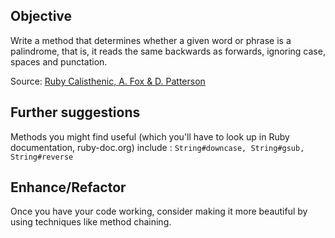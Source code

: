 ## Objective

Write a method that determines whether a given word or phrase is a palindrome, that is, it reads the same backwards as forwards, ignoring case, spaces and punctation.

Source: [Ruby Calisthenic, A. Fox & D. Patterson](http://www.ebc.com.br/sites/default/files/hw1rubycalisthenics.pdf)

## Further suggestions

Methods you might find useful (which you'll have to look up in Ruby documentation, ruby-doc.org) include : `String#downcase, String#gsub, String#reverse`

## Enhance/Refactor

Once you have your code working, consider making it more beautiful by using techniques like method chaining.
